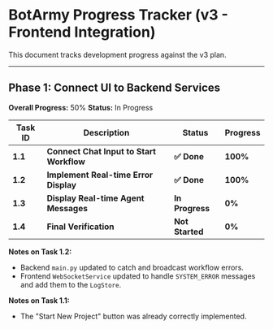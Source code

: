 # BotArmy Progress Tracker (v3 - Frontend Integration)

This document tracks development progress against the v3 plan.

---

## Phase 1: Connect UI to Backend Services
**Overall Progress:** 50%
**Status:** In Progress

| Task ID | Description                             | Status      | Progress |
|---------|-----------------------------------------|-------------|----------|
| **1.1** | **Connect Chat Input to Start Workflow**| **✅ Done**    | **100%** |
| **1.2** | **Implement Real-time Error Display**   | **✅ Done**    | **100%** |
| **1.3** | **Display Real-time Agent Messages**    | **In Progress** | **0%**   |
| **1.4** | **Final Verification**                  | **Not Started** | **0%**   |

**Notes on Task 1.2:**
*   Backend `main.py` updated to catch and broadcast workflow errors.
*   Frontend `WebSocketService` updated to handle `SYSTEM_ERROR` messages and add them to the `LogStore`.

**Notes on Task 1.1:**
*   The "Start New Project" button was already correctly implemented.
